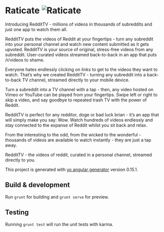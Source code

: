 # Raticate ![Raticate](http://sprites.pokecheck.org/i/020.gif)

Introducing RedditTV - millions of videos in thousands of subreddits and just one app to watch them all. 

RedditTV puts the videos of Reddit at your fingertips - turn any subreddit into your personal channel and watch new content submitted as it gets upvoted. RedditTV is your source of original, stress-free videos from any subreddit. User-curated videos streamed back-to-back in an app that puts /r/videos to shame.

Everyone hates endlessly clicking on links to get to the videos they want to watch. That’s why we created RedditTV - turning any subreddit into a back-to-back TV channel, streamed directly to your mobile device. 

Turn a subreddit into a TV channel with a tap - then, any video hosted on Vimeo or YouTube can be played from your fingertips. Swipe left or right to skip a video, and say goodbye to repeated trash TV with the power of Reddit. 

RedditTV is perfect for any redditor, doge or bad luck brian - it’s an app that will simply make you say: Wow. Watch hundreds of videos endlessly and stay connected to the expanse of Reddit whilst you sit back and relax. 

From the interesting to the odd, from the wicked to the wonderful - thousands of videos are available to watch instantly - they are just a tap away.

RedditTV - the videos of reddit, curated in a personal channel, streamed directly to you.

This project is generated with [yo angular generator](https://github.com/yeoman/generator-angular)
version 0.15.1.

## Build & development

Run `grunt` for building and `grunt serve` for preview.

## Testing

Running `grunt test` will run the unit tests with karma.
